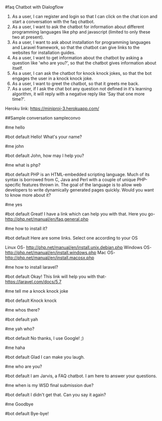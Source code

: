 #faq Chatbot with Dialogflow

1. As a user, I can register and login so that I can click on the chat icon and start a conversation with the faq chatbot.
2. As a user, I want to ask the chatbot for information about different programming languages like php and javascript (limited to only these two at present).
3. As a user, I want to ask about installation for programming languages and Laravel framework, so that the chatbot can give links to the websites for installation guides.
4. As a user, I want to get information about the chatbot by asking a question like 'who are you?', so that the chatbot gives information about itself.
5. As a user, I can ask the chatbot for knock knock jokes, so that the bot engages the user in a knock knock joke.
6. As a user, I want to greet the chatbot, so that it greets me back.
7. As a user, if I ask the chat bot any question not defined in it's learning algorithm, it will reply with a negative reply like 'Say that one more time?'.

Heroku link: https://miniproj-3.herokuapp.com/

##Sample conversation
sampleconvo

#me
hello

#bot default
Hello! What's your name?

#me
john

#bot default
John, how may I help you?

#me
what is php?

#bot default
PHP is an HTML-embedded scripting language. Much of its syntax is borrowed from C, Java and Perl with a couple of unique PHP-specific features thrown in. The goal of the language is to allow web developers to write dynamically generated pages quickly. Would you want to know more about it?

#me
yes

#bot default
Great! I have a link which can help you with that. Here you go- http://php.net/manual/en/faq.general.php

#me
how to install it?

#bot default
Here are some links. Select one according to your OS

Linux OS- http://php.net/manual/en/install.unix.debian.php
Windows OS- http://php.net/manual/en/install.windows.php
Mac OS- http://php.net/manual/en/install.macosx.php

#me
how to install laravel?

#bot default
Okay! This link will help you with that- https://laravel.com/docs/5.7

#me
tell me a knock knock joke

#bot default
Knock knock

#me
whos there?

#bot default
yah

#me
yah who?

#bot default
No thanks, I use Google! ;)

#me
haha

#bot default
Glad I can make you laugh.

#me
who are you?

#bot default
I am Jarvis, a FAQ chatbot. I am here to answer your questions.

#me
when is my WSD final submission due?

#bot default
I didn't get that. Can you say it again?

#me
Goodbye

#bot default
Bye-bye!
